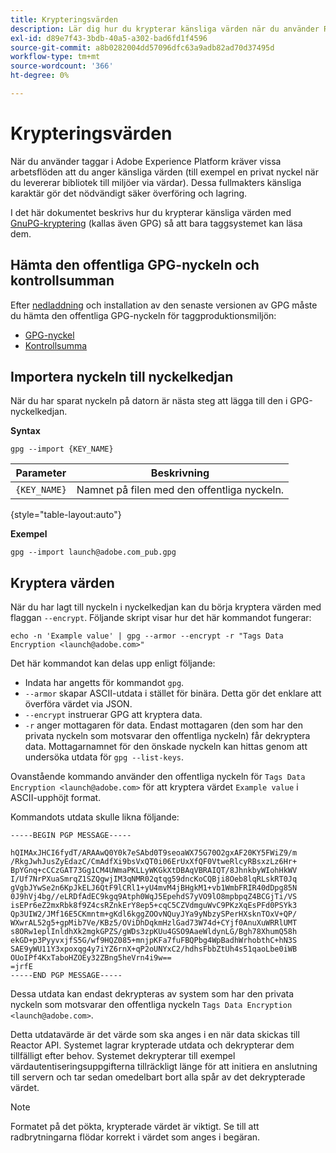 ```yaml
---
title: Krypteringsvärden
description: Lär dig hur du krypterar känsliga värden när du använder Reactor API.
exl-id: d89e7f43-3bdb-40a5-a302-bad6fd1f4596
source-git-commit: a8b0282004dd57096dfc63a9adb82ad70d37495d
workflow-type: tm+mt
source-wordcount: '366'
ht-degree: 0%

---
```


# Krypteringsvärden

När du använder taggar i Adobe Experience Platform kräver vissa arbetsflöden att du anger känsliga värden (till exempel en privat nyckel när du levererar bibliotek till miljöer via värdar). Dessa fullmakters känsliga karaktär gör det nödvändigt
säker överföring och lagring.

I det här dokumentet beskrivs hur du krypterar känsliga värden med [GnuPG-kryptering](https://www.gnupg.org/gph/en/manual/x110.html) (kallas även GPG) så att bara taggsystemet kan läsa dem.

## Hämta den offentliga GPG-nyckeln och kontrollsumman

Efter [nedladdning](https://gnupg.org/download/) och installation av den senaste versionen av GPG måste du hämta den offentliga GPG-nyckeln för taggproduktionsmiljön:

* [GPG-nyckel](https://github.com/adobe/reactor-developer-docs/blob/master/files/launch%40adobe.com_pub.gpg)
* [Kontrollsumma](https://github.com/adobe/reactor-developer-docs/blob/master/files/launch%40adobe.com_pub.gpg.sum)

## Importera nyckeln till nyckelkedjan

När du har sparat nyckeln på datorn är nästa steg att lägga till den i GPG-nyckelkedjan.

**Syntax**

```shell
gpg --import {KEY_NAME}
```

| Parameter | Beskrivning |
| --- | --- |
| `{KEY_NAME}` | Namnet på filen med den offentliga nyckeln. |

{style="table-layout:auto"}

**Exempel**

```shell
gpg --import launch@adobe.com_pub.gpg
```

## Kryptera värden

När du har lagt till nyckeln i nyckelkedjan kan du börja kryptera värden med flaggan `--encrypt`. Följande skript visar hur det här kommandot fungerar:

```shell
echo -n 'Example value' | gpg --armor --encrypt -r "Tags Data Encryption <launch@adobe.com>"
```

Det här kommandot kan delas upp enligt följande:

* Indata har angetts för kommandot `gpg`.
* `--armor` skapar ASCII-utdata i stället för binära. Detta gör det enklare att överföra värdet via JSON.
* `--encrypt` instruerar GPG att kryptera data.
* `-r` anger mottagaren för data. Endast mottagaren (den som har den privata nyckeln som motsvarar den offentliga nyckeln) får dekryptera data. Mottagarnamnet för den önskade nyckeln kan hittas genom att undersöka utdata för `gpg --list-keys`.

Ovanstående kommando använder den offentliga nyckeln för `Tags Data Encryption <launch@adobe.com>` för att kryptera värdet `Example value` i ASCII-upphöjt format.

Kommandots utdata skulle likna följande:

```shell
-----BEGIN PGP MESSAGE-----

hQIMAxJHCI6fydT/ARAAwQ0Y0k7eSAbd0T9seoaWX75G70O2gxAF20KY5FWiZ9/m
/RkgJwhJusZyEdazC/CmAdfXi9bsVxQT0i06ErUxXfQF0VtweRlcyRBsxzLz6Hr+
BpYGnq+cCCzGAT73Gg1CM4UWmaPKLLyWKGkXtDBAqVBRAIQT/8JhnkbyWIohHkWV
I/Uf7NrPXuaSmrqZ1SZQgwjIM3qNMR02qtqg59dncKoCQBji8Oeb8lqRLskRT0Jq
gVgbJYwSe2n6KpJkELJ6QtF9lCRl1+yU4mvM4jBHgkM1+vb1WmbFRIR40dDpg85N
0J9hVj4bg//eLRDfAdEC9kgq9Atph0WqJ5EpehdS7yVO9lO8mpbpqZ4BCGjTi/VS
isEPr6eZ2mxRbk8f9Z4csRZnkErY8ep5+cqC5CZVdmguWvC9PKzXqEsPFd0PSYk3
Qp3UIW2/JMf16E5CKmntm+gKdl6kggZOOvNQuyJYa9yNbzySPerHXsknTOxV+QP/
WXwrAL52g5+gpMib7Ve/KBz5/OViDhDqkmHzlGad73W74d+CYjf0AnuXuWRRlUMT
s8ORw1eplInldhXk2mgkGPZS/gWDs3zpKUu4GSO9AaeWldynLG/Bgh78XhumQ58h
ekGD+p3PyyvxjfS5G/wf9HQZ085+mnjpKFa7fuFBQPbg4WpBadhWrhobthC+hN3S
SAE9yWU11Y3xpoxqg4y7iYZ6rnX+qP2oUNYxC2/hdhsFbbZtUh4s51qaoLbe0iWB
OUoIPf4KxTaboHZOEy32ZBng5heVrn4i9w==
=jrfE
-----END PGP MESSAGE-----
```

Dessa utdata kan endast dekrypteras av system som har den privata nyckeln som
motsvarar den offentliga nyckeln `Tags Data Encryption <launch@adobe.com>`.

Detta utdatavärde är det värde som ska anges i en när data skickas till Reactor API. Systemet lagrar krypterade utdata och dekrypterar dem tillfälligt efter behov. Systemet dekrypterar till exempel värdautentiseringsuppgifterna tillräckligt länge för att initiera en anslutning till servern och tar sedan omedelbart bort alla spår av det dekrypterade värdet.

>[!NOTE]
>
>Formatet på det pökta, krypterade värdet är viktigt. Se till att radbrytningarna flödar korrekt i värdet som anges i begäran.
